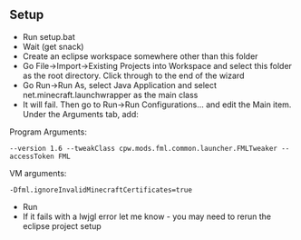 Setup
-----
* Run setup.bat
* Wait (get snack)
* Create an eclipse workspace somewhere other than this folder
* Go File->Import->Existing Projects into Workspace and select this folder as the root directory. Click through to the end of the wizard
* Go Run->Run As, select Java Application and select net.minecraft.launchwrapper as the main class
* It will fail. Then go to Run->Run Configurations... and edit the Main item. Under the Arguments tab, add:

Program Arguments:

    --version 1.6 --tweakClass cpw.mods.fml.common.launcher.FMLTweaker --accessToken FML
VM arguments:

	-Dfml.ignoreInvalidMinecraftCertificates=true

* Run
* If it fails with a lwjgl error let me know - you may need to rerun the eclipse project setup
